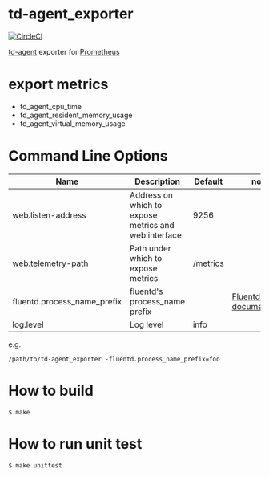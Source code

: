 # td-agent_exporter

[![CircleCI](https://circleci.com/gh/matsumana/td-agent_exporter/tree/master.svg?style=shield)](https://circleci.com/gh/matsumana/td-agent_exporter/tree/master)

[td-agent](https://docs.treasuredata.com/articles/td-agent) exporter for [Prometheus](https://prometheus.io/)

# export metrics

- td_agent_cpu_time
- td_agent_resident_memory_usage
- td_agent_virtual_memory_usage

# Command Line Options

Name     | Description | Default | note
---------|-------------|----|----
web.listen-address | Address on which to expose metrics and web interface | 9256 |
web.telemetry-path | Path under which to expose metrics | /metrics |
fluentd.process_name_prefix | fluentd's process_name prefix | | [Fluentd official documentation](http://docs.fluentd.org/v0.12/articles/config-file#processname)
log.level | Log level | info |

e.g.

    /path/to/td-agent_exporter -fluentd.process_name_prefix=foo

# How to build

    $ make

# How to run unit test

    $ make unittest
